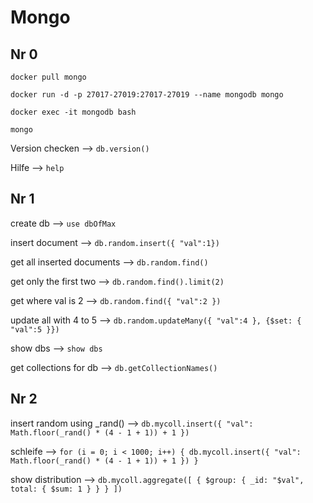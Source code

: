 # Mongo

## Nr 0

`docker pull mongo`

`docker run -d -p 27017-27019:27017-27019 --name mongodb mongo`

`docker exec -it mongodb bash`

`mongo`

Version checken --> `db.version()`

Hilfe --> `help`

## Nr 1

create db --> `use dbOfMax`

insert document --> `db.random.insert({ "val":1})`

get all inserted documents --> `db.random.find()`

get only the first two --> `db.random.find().limit(2)`

get where val is 2 --> `db.random.find({ "val":2 })`

update all with 4 to 5 --> `db.random.updateMany({ "val":4 }, {$set: { "val":5 }})`

show dbs --> `show dbs`

get collections for db --> `db.getCollectionNames()`

## Nr 2

insert random using _rand() --> `db.mycoll.insert({ "val": Math.floor(_rand() * (4 - 1 + 1)) + 1 })`

schleife --> `for (i = 0; i < 1000; i++) { db.mycoll.insert({ "val": Math.floor(_rand() * (4 - 1 + 1)) + 1 }) }`

show distribution --> `db.mycoll.aggregate([ { $group: { _id: "$val", total: { $sum: 1 } } } ])`